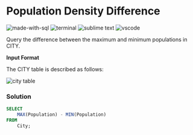 # Population Density Difference
![made-with-sql](https://img.shields.io/badge/Made%20with-SQL-007396.svg)
![terminal](https://img.shields.io/badge/Windows%20Terminal-4D4D4D?logo=windows%20terminal&logoColor=white)
![sublime text](https://img.shields.io/badge/sublime_text-%23575757.svg?logo=sublime-text&logoColor=important)
![vscode](https://img.shields.io/badge/Visual_Studio_Code-0078D4?logo=visual%20studio%20code&logoColor=white)

Query the difference between the maximum and minimum populations in CITY.

**Input Format**

The CITY table is described as follows:

![city table](https://s3.amazonaws.com/hr-challenge-images/8137/1449729804-f21d187d0f-CITY.jpg)

### Solution
```sql
SELECT
    MAX(Population) - MIN(Population)
FROM
    City;
```